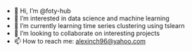 - 👋 Hi, I’m @foty-hub
- 👀 I’m interested in data science and machine learning
- 🌱 I’m currently learning time series clustering using tslearn
- 💞️ I’m looking to collaborate on interesting projects
- 📫 How to reach me: alexinch96@yahoo.com

<!---
foty-hub/foty-hub is a ✨ special ✨ repository because its `README.md` (this file) appears on your GitHub profile.
You can click the Preview link to take a look at your changes.
--->
